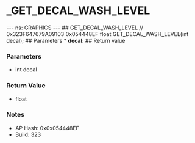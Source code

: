 # _GET_DECAL_WASH_LEVEL

--- ns: GRAPHICS --- ## GET_DECAL_WASH_LEVEL  // 0x323F647679A09103 0x054448EF float GET_DECAL_WASH_LEVEL(int decal);   ## Parameters * **decal**:  ## Return value

### Parameters
* int decal

### Return Value
* float

### Notes
* AP Hash: 0x0x054448EF
* Build: 323

